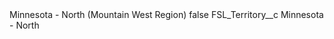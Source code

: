 <?xml version="1.0" encoding="UTF-8"?>
<CustomMetadata xmlns="http://soap.sforce.com/2006/04/metadata" xmlns:xsi="http://www.w3.org/2001/XMLSchema-instance" xmlns:xsd="http://www.w3.org/2001/XMLSchema">
    <label>Minnesota - North (Mountain West Region)</label>
    <protected>false</protected>
    <values>
        <field>FSL_Territory__c</field>
        <value xsi:type="xsd:string">Minnesota - North</value>
    </values>
</CustomMetadata>

